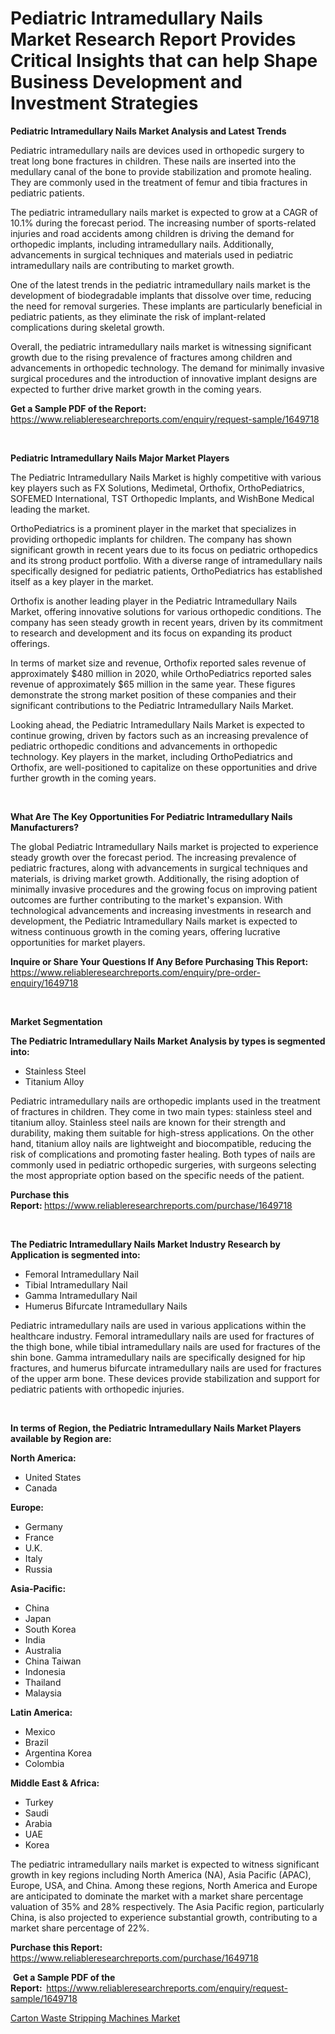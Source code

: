 <p><h1>Pediatric Intramedullary Nails Market Research Report Provides Critical Insights that can help Shape Business Development and Investment Strategies</h1></p><p><strong>Pediatric Intramedullary Nails Market Analysis and Latest Trends</strong></p>
<p><p>Pediatric intramedullary nails are devices used in orthopedic surgery to treat long bone fractures in children. These nails are inserted into the medullary canal of the bone to provide stabilization and promote healing. They are commonly used in the treatment of femur and tibia fractures in pediatric patients.</p><p>The pediatric intramedullary nails market is expected to grow at a CAGR of 10.1% during the forecast period. The increasing number of sports-related injuries and road accidents among children is driving the demand for orthopedic implants, including intramedullary nails. Additionally, advancements in surgical techniques and materials used in pediatric intramedullary nails are contributing to market growth.</p><p>One of the latest trends in the pediatric intramedullary nails market is the development of biodegradable implants that dissolve over time, reducing the need for removal surgeries. These implants are particularly beneficial in pediatric patients, as they eliminate the risk of implant-related complications during skeletal growth.</p><p>Overall, the pediatric intramedullary nails market is witnessing significant growth due to the rising prevalence of fractures among children and advancements in orthopedic technology. The demand for minimally invasive surgical procedures and the introduction of innovative implant designs are expected to further drive market growth in the coming years.</p></p>
<p><strong>Get a Sample PDF of the Report:&nbsp;</strong> <a href="https://www.reliableresearchreports.com/enquiry/request-sample/1649718">https://www.reliableresearchreports.com/enquiry/request-sample/1649718</a></p>
<p>&nbsp;</p>
<p><strong>Pediatric Intramedullary Nails Major Market Players</strong></p>
<p><p>The Pediatric Intramedullary Nails Market is highly competitive with various key players such as FX Solutions, Medimetal, Orthofix, OrthoPediatrics, SOFEMED International, TST Orthopedic Implants, and WishBone Medical leading the market.</p><p>OrthoPediatrics is a prominent player in the market that specializes in providing orthopedic implants for children. The company has shown significant growth in recent years due to its focus on pediatric orthopedics and its strong product portfolio. With a diverse range of intramedullary nails specifically designed for pediatric patients, OrthoPediatrics has established itself as a key player in the market.</p><p>Orthofix is another leading player in the Pediatric Intramedullary Nails Market, offering innovative solutions for various orthopedic conditions. The company has seen steady growth in recent years, driven by its commitment to research and development and its focus on expanding its product offerings.</p><p>In terms of market size and revenue, Orthofix reported sales revenue of approximately $480 million in 2020, while OrthoPediatrics reported sales revenue of approximately $65 million in the same year. These figures demonstrate the strong market position of these companies and their significant contributions to the Pediatric Intramedullary Nails Market.</p><p>Looking ahead, the Pediatric Intramedullary Nails Market is expected to continue growing, driven by factors such as an increasing prevalence of pediatric orthopedic conditions and advancements in orthopedic technology. Key players in the market, including OrthoPediatrics and Orthofix, are well-positioned to capitalize on these opportunities and drive further growth in the coming years.</p></p>
<p>&nbsp;</p>
<p><strong>What Are The Key Opportunities For Pediatric Intramedullary Nails Manufacturers?</strong></p>
<p><p>The global Pediatric Intramedullary Nails market is projected to experience steady growth over the forecast period. The increasing prevalence of pediatric fractures, along with advancements in surgical techniques and materials, is driving market growth. Additionally, the rising adoption of minimally invasive procedures and the growing focus on improving patient outcomes are further contributing to the market's expansion. With technological advancements and increasing investments in research and development, the Pediatric Intramedullary Nails market is expected to witness continuous growth in the coming years, offering lucrative opportunities for market players.</p></p>
<p><strong>Inquire or Share Your Questions If Any Before Purchasing This Report:</strong> <a href="https://www.reliableresearchreports.com/enquiry/pre-order-enquiry/1649718">https://www.reliableresearchreports.com/enquiry/pre-order-enquiry/1649718</a></p>
<p>&nbsp;</p>
<p><strong>Market Segmentation</strong></p>
<p><strong>The Pediatric Intramedullary Nails Market Analysis by types is segmented into:</strong></p>
<p><ul><li>Stainless Steel</li><li>Titanium Alloy</li></ul></p>
<p><p>Pediatric intramedullary nails are orthopedic implants used in the treatment of fractures in children. They come in two main types: stainless steel and titanium alloy. Stainless steel nails are known for their strength and durability, making them suitable for high-stress applications. On the other hand, titanium alloy nails are lightweight and biocompatible, reducing the risk of complications and promoting faster healing. Both types of nails are commonly used in pediatric orthopedic surgeries, with surgeons selecting the most appropriate option based on the specific needs of the patient.</p></p>
<p><strong>Purchase this Report:&nbsp;</strong><a href="https://www.reliableresearchreports.com/purchase/1649718">https://www.reliableresearchreports.com/purchase/1649718</a></p>
<p>&nbsp;</p>
<p><strong>The Pediatric Intramedullary Nails Market Industry Research by Application is segmented into:</strong></p>
<p><ul><li>Femoral Intramedullary Nail</li><li>Tibial Intramedullary Nail</li><li>Gamma Intramedullary Nail</li><li>Humerus Bifurcate Intramedullary Nails</li></ul></p>
<p><p>Pediatric intramedullary nails are used in various applications within the healthcare industry. Femoral intramedullary nails are used for fractures of the thigh bone, while tibial intramedullary nails are used for fractures of the shin bone. Gamma intramedullary nails are specifically designed for hip fractures, and humerus bifurcate intramedullary nails are used for fractures of the upper arm bone. These devices provide stabilization and support for pediatric patients with orthopedic injuries.</p></p>
<p>&nbsp;</p>
<p><strong>In terms of Region, the Pediatric Intramedullary Nails Market Players available by Region are:</strong></p>
<p>
    <p> <strong> North America: </strong>
        <ul>
            <li>United States</li>
            <li>Canada</li>
        </ul>
        </p> 
    <p> <strong> Europe: </strong>
        <ul>
            <li>Germany</li>
            <li>France</li>
            <li>U.K.</li>
            <li>Italy</li>
            <li>Russia</li>
        </ul>
        </p> 
    <p> <strong> Asia-Pacific: </strong>
        <ul>
            <li>China</li>
            <li>Japan</li>
            <li>South Korea</li>
            <li>India</li>
            <li>Australia</li>
            <li>China Taiwan</li>
            <li>Indonesia</li>
            <li>Thailand</li>
            <li>Malaysia</li>
        </ul>
        </p> 
    <p> <strong> Latin America: </strong>
        <ul>
            <li>Mexico</li>
            <li>Brazil</li>
            <li>Argentina Korea</li>
            <li>Colombia</li>
        </ul>
        </p> 
    <p> <strong> Middle East & Africa: </strong>
        <ul>
            <li>Turkey</li>
            <li>Saudi</li>
            <li>Arabia</li>
            <li>UAE</li>
            <li>Korea</li>
        </ul>
    </p>
    </p>
<p><p>The pediatric intramedullary nails market is expected to witness significant growth in key regions including North America (NA), Asia Pacific (APAC), Europe, USA, and China. Among these regions, North America and Europe are anticipated to dominate the market with a market share percentage valuation of 35% and 28% respectively. The Asia Pacific region, particularly China, is also projected to experience substantial growth, contributing to a market share percentage of 22%.</p></p>
<p><strong>Purchase this Report: </strong><a href="https://www.reliableresearchreports.com/purchase/1649718">https://www.reliableresearchreports.com/purchase/1649718</a></p>
<p>&nbsp;<strong>Get a Sample PDF of the Report:&nbsp;&nbsp;</strong><a href="https://www.reliableresearchreports.com/enquiry/request-sample/1649718">https://www.reliableresearchreports.com/enquiry/request-sample/1649718</a></p>
<p><strong></strong></p>
<p><p><a href="https://github.com/gdfhhhj/Market-Research-Report-List-3/blob/main/carton-waste-stripping-machines-market.md">Carton Waste Stripping Machines Market</a></p></p>